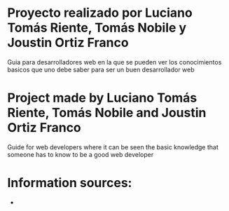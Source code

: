 # Proyecto realizado por Luciano Tomás Riente, Tomás Nobile y Joustin Ortiz Franco

Guia para desarrolladores web en la que se pueden ver los conocimientos basicos que uno debe saber para ser un buen desarrollador web

# Project made by Luciano Tomás Riente, Tomás Nobile and Joustin Ortiz Franco

Guide for web developers where it can be seen the basic knowledge that someone has to know to be a good web developer

# Information sources:

-
